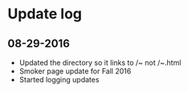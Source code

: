 Update log
==========

08-29-2016
----------

* Updated the directory so it links to /~ not /~.html
* Smoker page update for Fall 2016
* Started logging updates
